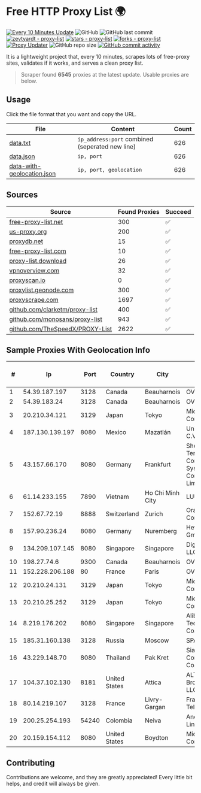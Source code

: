 
# Free HTTP Proxy List 🌍

[![Every 10 Minutes Update](https://github.com/mertguvencli/http-proxy-list/actions/workflows/main.yml/badge.svg?branch=main)](https://github.com/mertguvencli/http-proxy-list/actions/workflows/main.yml)
![GitHub](https://img.shields.io/github/license/mertguvencli/http-proxy-list)
![GitHub last commit](https://img.shields.io/github/last-commit/mertguvencli/http-proxy-list)
[![zevtyardt - proxy-list](https://img.shields.io/static/v1?label=zevtyardt&message=proxy-list&color=blue&logo=github)](https://github.com/zevtyardt/proxy-list "Go to GitHub repo")
[![stars - proxy-list](https://img.shields.io/github/stars/zevtyardt/proxy-list?style=social)](https://github.com/zevtyardt/proxy-list)
[![forks - proxy-list](https://img.shields.io/github/forks/zevtyardt/proxy-list?style=social)](https://github.com/zevtyardt/proxy-list)
[![Proxy Updater](https://github.com/zevtyardt/proxy-list/workflows/Proxy%20Updater/badge.svg)](https://github.com/zevtyardt/proxy-list/actions?query=workflow:"Proxy+Updater")
![GitHub repo size](https://img.shields.io/github/repo-size/zevtyardt/proxy-list)
[![GitHub commit activity](https://img.shields.io/github/commit-activity/m/zevtyardt/proxy-list?logo=commits)](https://github.com/zevtyardt/proxy-list/commits/main)

It is a lightweight project that, every 10 minutes, scrapes lots of free-proxy sites, validates if it works, and serves a clean proxy list.

> Scraper found **6545** proxies at the latest update. Usable proxies are below.

## Usage

Click the file format that you want and copy the URL.

|File|Content|Count|
|----|-------|-----|
|[data.txt](https://raw.githubusercontent.com/mertguvencli/http-proxy-list/main/proxy-list/data.txt)|`ip_address:port` combined (seperated new line)|626|
|[data.json](https://raw.githubusercontent.com/mertguvencli/http-proxy-list/main/proxy-list/data.json)|`ip, port`|626|
|[data-with-geolocation.json](https://raw.githubusercontent.com/mertguvencli/http-proxy-list/main/proxy-list/data-with-geolocation.json)|`ip, port, geolocation`|626|

## Sources

|Source|Found Proxies|Succeed|
|------|-------------|-------|
|[free-proxy-list.net](https://free-proxy-list.net)|300|✅|
|[us-proxy.org](https://www.us-proxy.org)|200|✅|
|[proxydb.net](http://proxydb.net)|15|✅|
|[free-proxy-list.com](https://free-proxy-list.com/?page=&port=&type%5B%5D=http&type%5B%5D=https&up_time=0&search=Search)|10|✅|
|[proxy-list.download](https://www.proxy-list.download/HTTP)|26|✅|
|[vpnoverview.com](https://vpnoverview.com/privacy/anonymous-browsing/free-proxy-servers)|32|✅|
|[proxyscan.io](https://www.proxyscan.io)|0|✅|
|[proxylist.geonode.com](https://proxylist.geonode.com/api/proxy-list?limit=300&page=1&sort_by=lastChecked&sort_type=desc&protocols=http,https)|300|✅|
|[proxyscrape.com](https://api.proxyscrape.com/v2/?request=displayproxies&protocol=http&timeout=10000&country=all&ssl=all&anonymity=all)|1697|✅|
|[github.com/clarketm/proxy-list](https://raw.githubusercontent.com/clarketm/proxy-list/master/proxy-list-raw.txt)|400|✅|
|[github.com/monosans/proxy-list](https://raw.githubusercontent.com/monosans/proxy-list/main/proxies/http.txt)|943|✅|
|[github.com/TheSpeedX/PROXY-List](https://raw.githubusercontent.com/TheSpeedX/PROXY-List/master/http.txt)|2622|✅|


## Sample Proxies With Geolocation Info

|#|Ip|Port|Country|City|Internet Service Provider|
|-|--|----|-------|----|-------------------------|
|1|54.39.187.197|3128|Canada|Beauharnois|OVH SAS|
|2|54.39.183.24|3128|Canada|Beauharnois|OVH SAS|
|3|20.210.34.121|3129|Japan|Tokyo|Microsoft Corporation|
|4|187.130.139.197|8080|Mexico|Mazatlán|Uninet S.A. de C.V.|
|5|43.157.66.170|8080|Germany|Frankfurt|Shenzhen Tencent Computer Systems Company Limited|
|6|61.14.233.155|7890|Vietnam|Ho Chi Minh City|LUUTRUSO|
|7|152.67.72.19|8888|Switzerland|Zurich|Oracle Corporation|
|8|157.90.236.24|8080|Germany|Nuremberg|Hetzner Online GmbH|
|9|134.209.107.145|8080|Singapore|Singapore|DigitalOcean, LLC|
|10|198.27.74.6|9300|Canada|Beauharnois|OVH SAS|
|11|152.228.206.188|80|France|Paris|OVH SAS|
|12|20.210.24.131|3129|Japan|Tokyo|Microsoft Corporation|
|13|20.210.25.252|3129|Japan|Tokyo|Microsoft Corporation|
|14|8.219.176.202|8080|Singapore|Singapore|Alibaba (US) Technology Co., Ltd.|
|15|185.31.160.138|3128|Russia|Moscow|SPACENET|
|16|43.229.148.70|8080|Thailand|Pak Kret|Siamdata Communication Co.|
|17|104.37.102.130|8181|United States|Attica|ALTIUS Broadband, LLC|
|18|80.14.219.107|3128|France|Livry-Gargan|France Telecom|
|19|200.25.254.193|54240|Colombia|Neiva|Andinet ON Line|
|20|20.159.154.112|8080|United States|Boydton|Microsoft Corporation|



## Contributing

Contributions are welcome, and they are greatly appreciated! Every
little bit helps, and credit will always be given.

